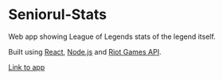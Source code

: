 # Seniorul-Stats

Web app showing League of Legends stats of the legend itself.

Built using [React](https://reactjs.org/), [Node.js](https://nodejs.org/en/) and [Riot Games API](https://developer.riotgames.com/).

[Link to app](https://seniorull-gcloud.appspot.com/)
